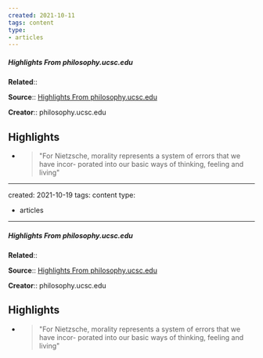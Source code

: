 ```yaml
---
created: 2021-10-11
tags: content
type: 
- articles
---
```

##### Highlights From philosophy.ucsc.edu

**Related**:: 

**Source**:: [Highlights From philosophy.ucsc.edu](https://philosophy.ucsc.edu/news-events/colloquia-conferences/GeneologyofMorals.pdf)

**Creator**:: philosophy.ucsc.edu

## Highlights
- > "For Nietzsche, morality represents a system of errors that we have incor-
    porated into our basic ways of thinking, feeling and living" 

---
created: 2021-10-19
tags: content
type: 
- articles
---
##### Highlights From philosophy.ucsc.edu

**Related**:: 

**Source**:: [Highlights From philosophy.ucsc.edu](https://philosophy.ucsc.edu/news-events/colloquia-conferences/GeneologyofMorals.pdf)

**Creator**:: philosophy.ucsc.edu

## Highlights
- > "For Nietzsche, morality represents a system of errors that we have incor-
    porated into our basic ways of thinking, feeling and living" 

